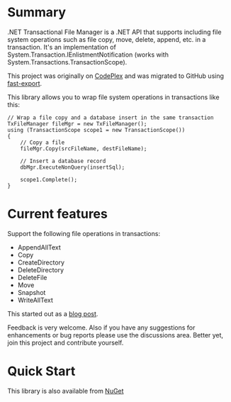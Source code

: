 # Summary
.NET Transactional File Manager is a .NET API that supports including file system operations such as file copy, move, delete, append, etc. in a transaction. It's an implementation of System.Transaction.IEnlistmentNotification (works with System.Transactions.TransactionScope).

This project was originally on [CodePlex](https://archive.codeplex.com/?p=transactionalfilemgr) and was migrated to GitHub using [fast-export](https://github.com/frej/fast-export).

This library allows you to wrap file system operations in transactions like this:

```
// Wrap a file copy and a database insert in the same transaction
TxFileManager fileMgr = new TxFileManager();
using (TransactionScope scope1 = new TransactionScope())
{
    // Copy a file
    fileMgr.Copy(srcFileName, destFileName);

    // Insert a database record
    dbMgr.ExecuteNonQuery(insertSql);

    scope1.Complete();
} 
```

# Current features

Support the following file operations in transactions:
* AppendAllText
* Copy
* CreateDirectory
* DeleteDirectory
* DeleteFile
* Move
* Snapshot
* WriteAllText

This started out as a [blog post](http://www.chinhdo.com/20080825/transactional-file-manager/).

Feedback is very welcome. Also if you have any suggestions for enhancements or bug reports please use the discussions area. Better yet, join this project and contribute yourself.

# Quick Start

This library is also available from [NuGet](https://www.nuget.org/packages/TxFileManager)